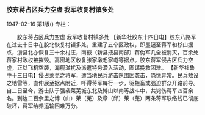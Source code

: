 ### 胶东蒋占区兵力空虚  我军收复村镇多处

1947-02-16
第1版()
专栏：

　　胶东蒋占区兵力空虚
    我军收复村镇多处
    【新华社胶东十四日电】胶东八路军在过去十日中在胶北恢复村镇多处，重建了五个区政权，即墨逼至蒋军和杉山据点，浙县北亦恢复三十余村庄，南掖（新县掖县南部）蒋伪军几全被消灭，百余处蒋家村政权被摧毁。高密地区收复张家墩毛家屯等据点。胶东蒋军侵占区兵力空虚，正以飞机空袭，海舰滋扰及派遣特务潜入活动，图谋挽救困难。
    【新华社鲁中十三日电】侵占莱芜之蒋军，遭当地民兵游击队围困袭击，恐慌异常。民兵敷设之地雷等，直伸展至据点附近，吓得蒋军每行一步，驱牲畜或强迫群众开路前导。自二日至今，游击队于强袭莱芜城东北及博山以南等战斗中，共毙伤蒋军四百余名。到达二百余里之博（山）莱（芜）及章（邱）莱（芜）两条蒋军联络线已彻底破坏，蒋军给养运输困难万分。
